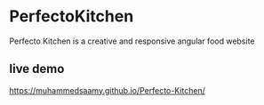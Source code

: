# PerfectoKitchen

Perfecto Kitchen is a creative and responsive angular food website


## live demo

https://muhammedsaamy.github.io/Perfecto-Kitchen/
